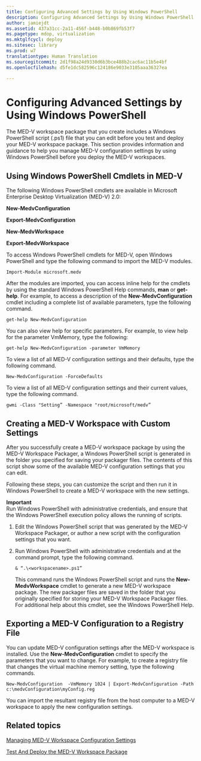 ```yaml
---
title: Configuring Advanced Settings by Using Windows PowerShell
description: Configuring Advanced Settings by Using Windows PowerShell
author: jamiejdt
ms.assetid: 437a31cc-2a11-456f-b448-b0b869fb53f7
ms.pagetype: mdop, virtualization
ms.mktglfcycl: deploy
ms.sitesec: library
ms.prod: w7
translationtype: Human Translation
ms.sourcegitcommit: 2d1f98a24d9330d6b3bce488b2cac6ac11b5e4bf
ms.openlocfilehash: d5fe1dc582596c124186e9033e3105aaa36327ea

---
```



# Configuring Advanced Settings by Using Windows PowerShell


The MED-V workspace package that you create includes a Windows PowerShell script (.ps1) file that you can edit before you test and deploy your MED-V workspace package. This section provides information and guidance to help you manage MED-V configuration settings by using Windows PowerShell before you deploy the MED-V workspaces.

## Using Windows PowerShell Cmdlets in MED-V


The following Windows PowerShell cmdlets are available in Microsoft Enterprise Desktop Virtualization (MED-V) 2.0:

**New-MedvConfiguration**

**Export-MedvConfiguration**

**New-MedvWorkspace**

**Export-MedvWorkspace**

To access Windows PowerShell cmdlets for MED-V, open Windows PowerShell and type the following command to import the MED-V modules.

``` syntax
Import-Module microsoft.medv
```

After the modules are imported, you can access inline help for the cmdlets by using the standard Windows PowerShell Help commands, **man** or **get-help**. For example, to access a description of the **New-MedvConfiguration** cmdlet including a complete list of available parameters, type the following command.

``` syntax
get-help New-MedvConfiguration
```

You can also view help for specific parameters. For example, to view help for the parameter VmMemory, type the following:

``` syntax
get-help New-MedvConfiguration -parameter VmMemory
```

To view a list of all MED-V configuration settings and their defaults, type the following command.

``` syntax
New-MedvConfiguration -ForceDefaults
```

To view a list of all MED-V configuration settings and their current values, type the following command.

``` syntax
gwmi -Class "Setting” -Namespace "root/microsoft/medv”
```

## Creating a MED-V Workspace with Custom Settings


After you successfully create a MED-V workspace package by using the MED-V Workspace Packager, a Windows PowerShell script is generated in the folder you specified for saving your packager files. The contents of this script show some of the available MED-V configuration settings that you can edit.

Following these steps, you can customize the script and then run it in Windows PowerShell to create a MED-V workspace with the new settings.

**Important**  
Run Windows PowerShell with administrative credentials, and ensure that the Windows PowerShell execution policy allows the running of scripts.

1.  Edit the Windows PowerShell script that was generated by the MED-V Workspace Packager, or author a new script with the configuration settings that you want.

2.  Run Windows PowerShell with administrative credentials and at the command prompt, type the following command.

    ``` syntax
    & “.\<workspacename>.ps1”
    ```

    This command runs the Windows PowerShell script and runs the **New-MedvWorkspace** cmdlet to generate a new MED-V workspace package. The new packager files are saved in the folder that you originally specified for storing your MED-V Workspace Packager files. For additional help about this cmdlet, see the Windows PowerShell Help.

 

## Exporting a MED-V Configuration to a Registry File


You can update MED-V configuration settings after the MED-V workspace is installed. Use the **New-MedvConfiguration** cmdlet to specify the parameters that you want to change. For example, to create a registry file that changes the virtual machine memory setting, type the following commands.

``` syntax
New-MedvConfiguration  -VmMemory 1024 | Export-MedvConfiguration -Path c:\medvConfiguration\myConfig.reg
```

You can import the resultant registry file from the host computer to a MED-V workspace to apply the new configuration settings.

## Related topics


[Managing MED-V Workspace Configuration Settings](managing-med-v-workspace-configuration-settings.md)

[Test And Deploy the MED-V Workspace Package](test-and-deploy-the-med-v-workspace-package.md)

 

 








<!--HONumber=Jun16_HO4-->


